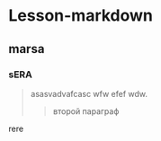 Lesson-markdown
===============
marsa
------
### sERA  

>asasvadvafcasc wfw efef wdw.  
>>второй параграф

rere
